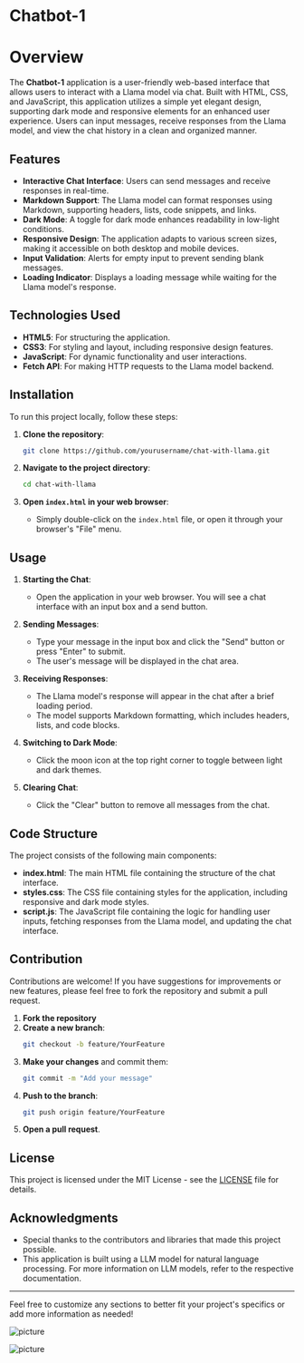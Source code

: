 # Chatbot-1

# Overview

The **Chatbot-1** application is a user-friendly web-based interface that allows users to interact with a Llama model via chat. Built with HTML, CSS, and JavaScript, this application utilizes a simple yet elegant design, supporting dark mode and responsive elements for an enhanced user experience. Users can input messages, receive responses from the Llama model, and view the chat history in a clean and organized manner.

## Features

- **Interactive Chat Interface**: Users can send messages and receive responses in real-time.
- **Markdown Support**: The Llama model can format responses using Markdown, supporting headers, lists, code snippets, and links.
- **Dark Mode**: A toggle for dark mode enhances readability in low-light conditions.
- **Responsive Design**: The application adapts to various screen sizes, making it accessible on both desktop and mobile devices.
- **Input Validation**: Alerts for empty input to prevent sending blank messages.
- **Loading Indicator**: Displays a loading message while waiting for the Llama model's response.

## Technologies Used

- **HTML5**: For structuring the application.
- **CSS3**: For styling and layout, including responsive design features.
- **JavaScript**: For dynamic functionality and user interactions.
- **Fetch API**: For making HTTP requests to the Llama model backend.

## Installation

To run this project locally, follow these steps:

1. **Clone the repository**:
   ```bash
   git clone https://github.com/yourusername/chat-with-llama.git
   ```

2. **Navigate to the project directory**:
   ```bash
   cd chat-with-llama
   ```

3. **Open `index.html` in your web browser**:
   - Simply double-click on the `index.html` file, or open it through your browser's "File" menu.

## Usage

1. **Starting the Chat**: 
   - Open the application in your web browser. You will see a chat interface with an input box and a send button.

2. **Sending Messages**: 
   - Type your message in the input box and click the "Send" button or press "Enter" to submit.
   - The user's message will be displayed in the chat area.

3. **Receiving Responses**: 
   - The Llama model's response will appear in the chat after a brief loading period.
   - The model supports Markdown formatting, which includes headers, lists, and code blocks.

4. **Switching to Dark Mode**:
   - Click the moon icon at the top right corner to toggle between light and dark themes.

5. **Clearing Chat**:
   - Click the "Clear" button to remove all messages from the chat.

## Code Structure

The project consists of the following main components:

- **index.html**: The main HTML file containing the structure of the chat interface.
- **styles.css**: The CSS file containing styles for the application, including responsive and dark mode styles.
- **script.js**: The JavaScript file containing the logic for handling user inputs, fetching responses from the Llama model, and updating the chat interface.

## Contribution

Contributions are welcome! If you have suggestions for improvements or new features, please feel free to fork the repository and submit a pull request.

1. **Fork the repository**
2. **Create a new branch**:
   ```bash
   git checkout -b feature/YourFeature
   ```
3. **Make your changes** and commit them:
   ```bash
   git commit -m "Add your message"
   ```
4. **Push to the branch**:
   ```bash
   git push origin feature/YourFeature
   ```
5. **Open a pull request**.

## License

This project is licensed under the MIT License - see the [LICENSE](LICENSE) file for details.

## Acknowledgments

- Special thanks to the contributors and libraries that made this project possible.
- This application is built using a LLM model for natural language processing. For more information on LLM models, refer to the respective documentation.

---

Feel free to customize any sections to better fit your project's specifics or add more information as needed!


![picture]("https://github.com/ssyasa/chatbot-app/blob/main/Screenshot%202024-10-29%20020112.png")

![picture]("https://github.com/ssyasa/chatbot-app/blob/main/Screenshot%202024-10-29%20020122.png")
